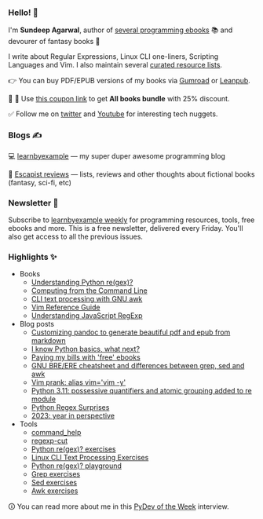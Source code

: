 ### Hello! 👋

I'm **Sundeep Agarwal**, author of [several programming ebooks](https://learnbyexample.github.io/books/) 📚 and devourer of fantasy books 🧙

I write about Regular Expressions, Linux CLI one-liners, Scripting Languages and Vim. I also maintain several [curated resource lists](https://github.com/learnbyexample/scripting_course#curated-resources).

👉 You can buy PDF/EPUB versions of my books via [Gumroad](https://learnbyexample.gumroad.com/) or [Leanpub](https://leanpub.com/u/learnbyexample).

:loudspeaker: :loudspeaker: Use [this coupon link](https://learnbyexample.gumroad.com/l/all-books/HappyPrice) to get **All books bundle** with 25% discount.

:white_check_mark: Follow me on [twitter](https://twitter.com/learn_byexample) and [Youtube](https://www.youtube.com/c/learnbyexample42) for interesting tech nuggets.

### Blogs ✍️

💻 [learnbyexample](https://learnbyexample.github.io/) — my super duper awesome programming blog

📖 [Escapist reviews](https://learnbyexample.github.io/escapist-reviews/) — lists, reviews and other thoughts about fictional books (fantasy, sci-fi, etc)

### Newsletter 📧

Subscribe to [learnbyexample weekly](https://learnbyexample.gumroad.com/l/learnbyexample-weekly) for programming resources, tools, free ebooks and more. This is a free newsletter, delivered every Friday. You'll also get access to all the previous issues.

### Highlights ✨

* Books
    * [Understanding Python re(gex)?](https://github.com/learnbyexample/py_regular_expressions)
    * [Computing from the Command Line](https://github.com/learnbyexample/cli-computing)
    * [CLI text processing with GNU awk](https://github.com/learnbyexample/learn_gnuawk)
    * [Vim Reference Guide](https://github.com/learnbyexample/vim_reference)
    * [Understanding JavaScript RegExp](https://github.com/learnbyexample/learn_js_regexp)
* Blog posts
    * [Customizing pandoc to generate beautiful pdf and epub from markdown](https://learnbyexample.github.io/customizing-pandoc/)
    * [I know Python basics, what next?](https://learnbyexample.github.io/python-intermediate/)
    * [Paying my bills with 'free' ebooks](https://learnbyexample.github.io/my-book-writing-experience/)
    * [GNU BRE/ERE cheatsheet and differences between grep, sed and awk](https://learnbyexample.github.io/gnu-bre-ere-cheatsheet/)
    * [Vim prank: alias vim='vim -y'](https://learnbyexample.github.io/mini/vim-prank/)
    * [Python 3.11: possessive quantifiers and atomic grouping added to re module](https://learnbyexample.github.io/python-regex-possessive-quantifier/)
    * [Python Regex Surprises](https://learnbyexample.github.io/python-regex-surprises/)
    * [2023: year in perspective](https://learnbyexample.github.io/2023-year-in-perspective/)
* Tools
    * [command_help](https://github.com/learnbyexample/command_help)
    * [regexp-cut](https://github.com/learnbyexample/regexp-cut)
    * [Python re(gex)? exercises](https://github.com/learnbyexample/TUI-apps/tree/main/PyRegexExercises)
    * [Linux CLI Text Processing Exercises](https://github.com/learnbyexample/TUI-apps/tree/main/CLI-Exercises)
    * [Python re(gex)? playground](https://github.com/learnbyexample/TUI-apps/tree/main/PyRegexPlayground)
    * [Grep exercises](https://github.com/learnbyexample/TUI-apps/tree/main/GrepExercises)
    * [Sed exercises](https://github.com/learnbyexample/TUI-apps/tree/main/SedExercises)
    * [Awk exercises](https://github.com/learnbyexample/TUI-apps/tree/main/AwkExercises)

🛈 You can read more about me in this [PyDev of the Week](https://www.blog.pythonlibrary.org/2022/01/31/pydev-of-the-week-sundeep-agarwal/) interview.
